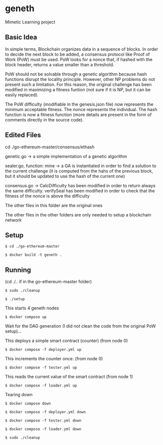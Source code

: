 # geneth

Mimetic Learning project

## Basic Idea

In simple terms, Blockchain organizes data in a sequence of blocks. In order to decide the next block to be added, a consensus protocol like Proof of Work (PoW) must be used. PoW looks for a nonce that, if hashed with the block header, returns a value smaller than a threshold.

PoW should not be solvable through a genetic algorithm because hash functions disrupt the locality principle. However, other NP problems do not present such a limitation. For this reason, the original challenge has been modified in maximizing a fitness funtion (not sure if it is NP, but it can be easily replaced).

The PoW difficulty (modifiable in the genesis.json file) now represents the minimum acceptable fitness. The nonce represents the individual. The hash function is now a fitness function (more details are present in the form of comments directly in the source code).

## Edited Files

cd ./go-ethereum-master/consensus/ethash

genetic.go -> a simple implementation of  a genetic algorithm

sealer.go, function: mine -> a GA is instantiated in order to find a solution to the current challenge (it is computed from the hahs of the previous block, but it should be updated to use the hash of the current one)

consensus.go -> CalcDifficulty has been modified in order to return always the same difficulty. verifySeal has been modified in order to check that the fitness of the nonce is above the difficulty

The other files in this folder are the original ones

The other files in the other folders are only needed to setup a blockchain network

## Setup

```shell
$ cd ./go-ethereum-master
```

```shell
$ docker build -t geneth .
```

## Running 

(cd ./.. if in the go-ethereum-master folder)

```shell
$ sudo ./cleanup
```

```shell
$ ./setup
```

This starts 4 geneth nodes

```shell
$ docker compose up
```
Wait for the DAG generation (I did not clean the code from the original PoW setup)...

This deploys a simple smart contract (counter) (from node 0)

```shell
$ docker compose -f deployer.yml up
```

This increments the counter once.  (from node 0)

```shell
$ docker compose -f tester.yml up
```

This reads the current value of the smart contract (from node 1)

```shell
$ docker compose -f loader.yml up
```

Tearing down

```shell
$ docker compose down

$ docker compose -f deployer.yml down

$ docker compose -f tester.yml down

$ docker compose -f loader.yml down

$ sudo ./cleanup
```
